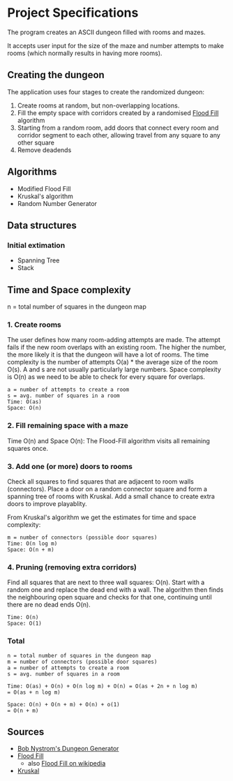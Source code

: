 # Project Specifications

The program creates an ASCII dungeon filled with rooms and mazes.  

It accepts user input for the size of the maze and number attempts to make rooms (which normally results in having more rooms).

## Creating the dungeon

The application uses four stages to create the randomized dungeon:

1. Create rooms at random, but non-overlapping locations.
2. Fill the empty space with corridors created by a randomised [Flood Fill](https://en.wikipedia.org/wiki/Flood_fill) algorithm
3. Starting from a random room, add doors that connect every room and corridor segment to each other, allowing travel from any square to any other square
4. Remove deadends

## Algorithms

- Modified Flood Fill
- Kruskal's algorithm
- Random Number Generator

## Data structures

### Initial extimation

- Spanning Tree
- Stack

## Time and Space complexity

n = total number of squares in the dungeon map

### 1. Create rooms

The user defines how many room-adding attempts are made. The attempt fails if the new room overlaps with an existing room. The higher the number, the more likely it is that the dungeon will have a lot of rooms. The time complexity is the number of attempts O(a) * the average size of the room O(s). A and s are not usually particularly large numbers. Space complexity is O(n) as we need to be able to check for every square for overlaps.

    a = number of attempts to create a room
    s = avg. number of squares in a room
    Time: O(as)
    Space: O(n)


### 2. Fill remaining space with a maze

Time O(n) and Space O(n): The Flood-Fill algorithm visits all remaining squares once. 

### 3. Add one (or more) doors to rooms

Check all squares to find squares that are adjacent to room walls (connectors). Place a door on a random connector square and form a spanning tree of rooms with Kruskal. Add a small chance to create extra doors to improve playablity.

From Kruskal's algorithm we get the estimates for time and space complexity:

    m = number of connectors (possible door squares)
    Time: O(n log m)
    Space: O(n + m)

### 4. Pruning (removing extra corridors)

Find all squares that are next to three wall squares: O(n). Start with a random one and replace the dead end with a wall. The algorithm then finds the neighbouring open square and checks for that one, continuing until there are no dead ends O(n).

    Time: O(n)
    Space: O(1)

### Total

    n = total number of squares in the dungeon map
    m = number of connectors (possible door squares)
    a = number of attempts to create a room
    s = avg. number of squares in a room

    Time: O(as) + O(n) + O(n log m) + O(n) = O(as + 2n + n log m)    
    = O(as + n log m)

    Space: O(n) + O(n + m) + O(n) + o(1)  
    = O(n + m)

## Sources

- [Bob Nystrom's Dungeon Generator](http://journal.stuffwithstuff.com/2014/12/21/rooms-and-mazes/)
- [Flood Fill](https://www.hackerearth.com/practice/algorithms/graphs/flood-fill-algorithm/tutorial/)
    - also [Flood Fill on wikipedia](https://en.wikipedia.org/wiki/Flood_fill)
- [Kruskal](https://en.wikipedia.org/wiki/Kruskal%27s_algorithm)



